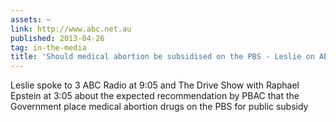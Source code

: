 ```yaml
---
assets: ~
link: http://www.abc.net.au
published: 2013-04-26
tag: in-the-media
title: 'Should medical abortion be subsidised on the PBS - Leslie on ABC Radio '
---
```

Leslie spoke to 3 ABC Radio at 9:05 and The Drive Show with Raphael Epstein at 3:05 about the expected recommendation by PBAC that the Government place medical abortion drugs on the PBS for public subsidy 